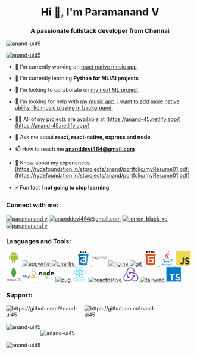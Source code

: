 <h1 align="center">Hi 👋, I'm Paramanand V</h1>
<h3 align="center">A passionate fullstack developer from Chennai</h3>

<p align="left"> <img src="https://komarev.com/ghpvc/?username=anand-ui45&label=Profile%20views&color=0e75b6&style=flat" alt="anand-ui45" /> </p>

<p align="left"> <a href="https://github.com/ryo-ma/github-profile-trophy"><img src="https://github-profile-trophy.vercel.app/?username=anand-ui45" alt="anand-ui45" /></a> </p>

- 🔭 I’m currently working on [react native music app](https://github.com/Anand-ui45/react-music-player)

- 🌱 I’m currently learning **Python for ML/AI projects**

- 👯 I’m looking to collaborate on [my next ML project](https://github.com/Anand-ui45)

- 🤝 I’m looking for help with [my music app. i want to add more native ability like music playing in background.](https://github.com/Anand-ui45/react-music-player)

- 👨‍💻 All of my projects are available at [https://anand-45.netlify.app/](https://anand-45.netlify.app/)

- 💬 Ask me about **react, react-native, express and node**

- 📫 How to reach me **ananddevi464@gmail.com**

- 📄 Know about my experiences [https://rydefoundation.in/stprojects/anand/portfolio/myResume01.pdf](https://rydefoundation.in/stprojects/anand/portfolio/myResume01.pdf)

- ⚡ Fun fact **I not going to stop learning**

<h3 align="left">Connect with me:</h3>
<p align="left">
<a href="https://linkedin.com/in/paramanand v" target="blank"><img align="center" src="https://raw.githubusercontent.com/rahuldkjain/github-profile-readme-generator/master/src/images/icons/Social/linked-in-alt.svg" alt="paramanand v" height="30" width="40" /></a>
<a href="https://stackoverflow.com/users/ananddevi464@gmail.com" target="blank"><img align="center" src="https://raw.githubusercontent.com/rahuldkjain/github-profile-readme-generator/master/src/images/icons/Social/stack-overflow.svg" alt="ananddevi464@gmail.com" height="30" width="40" /></a>
<a href="https://instagram.com/_erron_black_xd" target="blank"><img align="center" src="https://raw.githubusercontent.com/rahuldkjain/github-profile-readme-generator/master/src/images/icons/Social/instagram.svg" alt="_erron_black_xd" height="30" width="40" /></a>
<a href="https://www.leetcode.com/paramanand v" target="blank"><img align="center" src="https://raw.githubusercontent.com/rahuldkjain/github-profile-readme-generator/master/src/images/icons/Social/leet-code.svg" alt="paramanand v" height="30" width="40" /></a>
</p>

<h3 align="left">Languages and Tools:</h3>
<p align="left"> <a href="https://developer.android.com" target="_blank" rel="noreferrer"> <img src="https://raw.githubusercontent.com/devicons/devicon/master/icons/android/android-original-wordmark.svg" alt="android" width="40" height="40"/> </a> <a href="https://appwrite.io" target="_blank" rel="noreferrer"> <img src="https://www.vectorlogo.zone/logos/appwriteio/appwriteio-icon.svg" alt="appwrite" width="40" height="40"/> </a> <a href="https://www.chartjs.org" target="_blank" rel="noreferrer"> <img src="https://www.chartjs.org/media/logo-title.svg" alt="chartjs" width="40" height="40"/> </a> <a href="https://www.w3schools.com/css/" target="_blank" rel="noreferrer"> <img src="https://raw.githubusercontent.com/devicons/devicon/master/icons/css3/css3-original-wordmark.svg" alt="css3" width="40" height="40"/> </a> <a href="https://expressjs.com" target="_blank" rel="noreferrer"> <img src="https://raw.githubusercontent.com/devicons/devicon/master/icons/express/express-original-wordmark.svg" alt="express" width="40" height="40"/> </a> <a href="https://www.figma.com/" target="_blank" rel="noreferrer"> <img src="https://www.vectorlogo.zone/logos/figma/figma-icon.svg" alt="figma" width="40" height="40"/> </a> <a href="https://git-scm.com/" target="_blank" rel="noreferrer"> <img src="https://www.vectorlogo.zone/logos/git-scm/git-scm-icon.svg" alt="git" width="40" height="40"/> </a> <a href="https://www.w3.org/html/" target="_blank" rel="noreferrer"> <img src="https://raw.githubusercontent.com/devicons/devicon/master/icons/html5/html5-original-wordmark.svg" alt="html5" width="40" height="40"/> </a> <a href="https://www.java.com" target="_blank" rel="noreferrer"> <img src="https://raw.githubusercontent.com/devicons/devicon/master/icons/java/java-original.svg" alt="java" width="40" height="40"/> </a> <a href="https://developer.mozilla.org/en-US/docs/Web/JavaScript" target="_blank" rel="noreferrer"> <img src="https://raw.githubusercontent.com/devicons/devicon/master/icons/javascript/javascript-original.svg" alt="javascript" width="40" height="40"/> </a> <a href="https://www.mongodb.com/" target="_blank" rel="noreferrer"> <img src="https://raw.githubusercontent.com/devicons/devicon/master/icons/mongodb/mongodb-original-wordmark.svg" alt="mongodb" width="40" height="40"/> </a> <a href="https://www.mysql.com/" target="_blank" rel="noreferrer"> <img src="https://raw.githubusercontent.com/devicons/devicon/master/icons/mysql/mysql-original-wordmark.svg" alt="mysql" width="40" height="40"/> </a> <a href="https://nodejs.org" target="_blank" rel="noreferrer"> <img src="https://raw.githubusercontent.com/devicons/devicon/master/icons/nodejs/nodejs-original-wordmark.svg" alt="nodejs" width="40" height="40"/> </a> <a href="https://pugjs.org" target="_blank" rel="noreferrer"> <img src="https://cdn.worldvectorlogo.com/logos/pug.svg" alt="pug" width="40" height="40"/> </a> <a href="https://reactjs.org/" target="_blank" rel="noreferrer"> <img src="https://raw.githubusercontent.com/devicons/devicon/master/icons/react/react-original-wordmark.svg" alt="react" width="40" height="40"/> </a> <a href="https://reactnative.dev/" target="_blank" rel="noreferrer"> <img src="https://reactnative.dev/img/header_logo.svg" alt="reactnative" width="40" height="40"/> </a> <a href="https://redux.js.org" target="_blank" rel="noreferrer"> <img src="https://raw.githubusercontent.com/devicons/devicon/master/icons/redux/redux-original.svg" alt="redux" width="40" height="40"/> </a> <a href="https://tailwindcss.com/" target="_blank" rel="noreferrer"> <img src="https://www.vectorlogo.zone/logos/tailwindcss/tailwindcss-icon.svg" alt="tailwind" width="40" height="40"/> </a> <a href="https://www.typescriptlang.org/" target="_blank" rel="noreferrer"> <img src="https://raw.githubusercontent.com/devicons/devicon/master/icons/typescript/typescript-original.svg" alt="typescript" width="40" height="40"/> </a> </p>

<h3 align="left">Support:</h3>
<p><a href="https://www.buymeacoffee.com/https://github.com/Anand-ui45"> <img align="left" src="https://cdn.buymeacoffee.com/buttons/v2/default-yellow.png" height="50" width="210" alt="https://github.com/Anand-ui45" /></a><a href="https://ko-fi.com/https://github.com/Anand-ui45"> <img align="left" src="https://cdn.ko-fi.com/cdn/kofi3.png?v=3" height="50" width="210" alt="https://github.com/Anand-ui45" /></a></p><br><br>

<p><img align="left" src="https://github-readme-stats.vercel.app/api/top-langs?username=anand-ui45&show_icons=true&locale=en&layout=compact" alt="anand-ui45" /></p>

<p>&nbsp;<img align="center" src="https://github-readme-stats.vercel.app/api?username=anand-ui45&show_icons=true&locale=en" alt="anand-ui45" /></p>

<p><img align="center" src="https://github-readme-streak-stats.herokuapp.com/?user=anand-ui45&" alt="anand-ui45" /></p>

